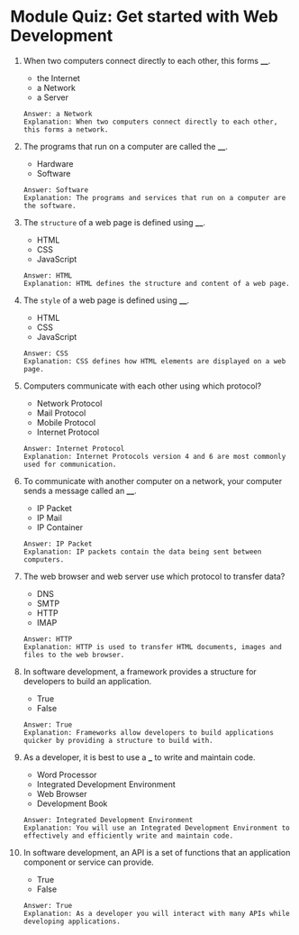 # Module Quiz: Get started with Web Development

1. When two computers connect directly to each other, this forms ******\_\_******.

   - the Internet
   - a Network
   - a Server

   ```
   Answer: a Network
   Explanation: When two computers connect directly to each other, this forms a network.
   ```

2. The programs that run on a computer are called the ******\_\_******.

   - Hardware
   - Software

   ```
   Answer: Software
   Explanation: The programs and services that run on a computer are the software.
   ```

3. The `structure` of a web page is defined using ******\_\_******.

   - HTML
   - CSS
   - JavaScript

   ```
   Answer: HTML
   Explanation: HTML defines the structure and content of a web page.
   ```

4. The `style` of a web page is defined using ******\_\_******.

   - HTML
   - CSS
   - JavaScript

   ```
   Answer: CSS
   Explanation: CSS defines how HTML elements are displayed on a web page.
   ```

5. Computers communicate with each other using which protocol?

   - Network Protocol
   - Mail Protocol
   - Mobile Protocol
   - Internet Protocol

   ```
   Answer: Internet Protocol
   Explanation: Internet Protocols version 4 and 6 are most commonly used for communication.
   ```

6. To communicate with another computer on a network, your computer sends a message called an ********\_\_********.

   - IP Packet
   - IP Mail
   - IP Container

   ```
   Answer: IP Packet
   Explanation: IP packets contain the data being sent between computers.
   ```

7. The web browser and web server use which protocol to transfer data?

   - DNS
   - SMTP
   - HTTP
   - IMAP

   ```
   Answer: HTTP
   Explanation: HTTP is used to transfer HTML documents, images and files to the web browser.
   ```

8. In software development, a framework provides a structure for developers to build an application.

   - True
   - False

   ```
   Answer: True
   Explanation: Frameworks allow developers to build applications quicker by providing a structure to build with.
   ```

9. As a developer, it is best to use a ******\_****** to write and maintain code.

   - Word Processor
   - Integrated Development Environment
   - Web Browser
   - Development Book

   ```
   Answer: Integrated Development Environment
   Explanation: You will use an Integrated Development Environment to effectively and efficiently write and maintain code.
   ```

10. In software development, an API is a set of functions that an application component or service can provide.
    - True
    - False
    ```
    Answer: True
    Explanation: As a developer you will interact with many APIs while developing applications.
    ```
